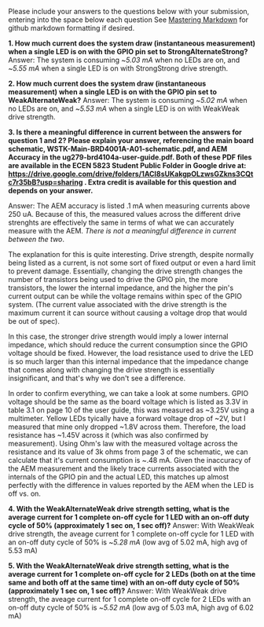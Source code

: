 Please include your answers to the questions below with your submission, entering into the space below each question
See [Mastering Markdown](https://guides.github.com/features/mastering-markdown/) for github markdown formatting if desired.

**1. How much current does the system draw (instantaneous measurement) when a single LED is on with the GPIO pin set to StrongAlternateStrong?**
   Answer: The system is consuming ~*5.03 mA* when no LEDs are on, and ~*5.55 mA* when a single LED is on with StrongStrong drive strength.


**2. How much current does the system draw (instantaneous measurement) when a single LED is on with the GPIO pin set to WeakAlternateWeak?**
   Answer: The system is consuming ~*5.02 mA* when no LEDs are on, and ~*5.53 mA* when a single LED is on with WeakWeak drive strength. 


**3. Is there a meaningful difference in current between the answers for question 1 and 2? Please explain your answer, referencing the main board schematic, WSTK-Main-BRD4001A-A01-schematic.pdf, and AEM Accuracy in the ug279-brd4104a-user-guide.pdf. Both of these PDF files are available in the ECEN 5823 Student Public Folder in Google drive at: https://drive.google.com/drive/folders/1ACI8sUKakgpOLzwsGZkns3CQtc7r35bB?usp=sharing . Extra credit is available for this question and depends on your answer.** 

   Answer: The AEM accuracy is listed .1 mA when measuring currents above 250 uA. Because of this, the measured values across the different drive strenghts are effectively the same in terms of what we can accurately measure with the AEM. *There is not a meaningful difference in current between the two*.

   The explanation for this is quite interesting. Drive strength, despite normally being listed as a current, is not some sort of fixed output or even a hard limit to prevent damage. Essentially, changing the drive strength changes the number of transistors being used to drive the GPIO pin, the more transistors, the lower the internal impedance, and the higher the pin's current output can be while the voltage remains within spec of the GPIO system. (The current value associated with the drive strength is the maximum current it can source without causing a voltage drop that would be out of spec).

   In this case, the stronger drive strength would imply a lower internal impedance, which should reduce the current consumption since the GPIO voltage should be fixed. However, the load resistance used to drive the LED is so much larger than this internal impedance that the impedance change that comes along with changing the drive strength is essentially insignificant, and that's why we don't see a difference.

   In order to confirm everything, we can take a look at some numbers. GPIO voltage should be the same as the board voltage which is listed as 3.3V in table 3.1 on page 10 of the user guide, this was measured as ~3.25V using a multimeter. Yellow LEDs tyically have a forward voltage drop of ~2V, but I measured that mine only dropped ~1.8V across them. Therefore, the load resistance has ~1.45V across it (which was also confirmed by measurement). Using Ohm's law with the measured voltage across the resistance and its value of 3k ohms from page 3 of the schematic, we can calculate that it's current consumption is ~.48 mA. Given the inaccuracy of the AEM measurement and the likely trace currents associated with the internals of the GPIO pin and the actual LED, this matches up almost perfectly with the difference in values reported by the AEM when the LED is off vs. on.


**4. With the WeakAlternateWeak drive strength setting, what is the average current for 1 complete on-off cycle for 1 LED with an on-off duty cycle of 50% (approximately 1 sec on, 1 sec off)?**
   Answer: With WeakWeak drive strength, the aveage current for 1 complete on-off cycle for 1 LED with an on-off duty cycle of 50% is ~*5.28 mA* (low avg of 5.02 mA, high avg of 5.53 mA)


**5. With the WeakAlternateWeak drive strength setting, what is the average current for 1 complete on-off cycle for 2 LEDs (both on at the time same and both off at the same time) with an on-off duty cycle of 50% (approximately 1 sec on, 1 sec off)?**
   Answer: With WeakWeak drive strength, the aveage current for 1 complete on-off cycle for 2 LEDs with an on-off duty cycle of 50% is ~*5.52 mA* (low avg of 5.03 mA, high avg of 6.02 mA)


